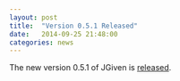 ```yaml
---
layout: post
title:  "Version 0.5.1 Released"
date:   2014-09-25 21:48:00
categories: news
---
```

The new version 0.5.1 of JGiven is [released](https://github.com/TNG/JGiven/releases/tag/v0.5.1).



[jgiven-gh]: https://github.com/TNG/JGiven
[jgiven]:    https://jgiven.org
